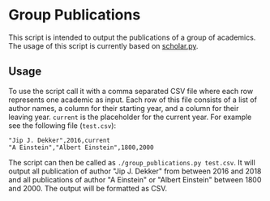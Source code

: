 # Group Publications

This script is intended to output the publications of a group of academics. The
usage of this script is currently based on
[scholar.py](https://github.com/ckreibich/scholar.py).


## Usage

To use the script call it with a comma separated CSV file where each row
represents one academic as input. Each row of this file consists of a list of
author names, a column for their starting year, and a column for their leaving
year. `current` is the placeholder for the current year. For example see the
following file (`test.csv`):

```
"Jip J. Dekker",2016,current
"A Einstein","Albert Einstein",1800,2000
```

The script can then be called as `./group_publications.py test.csv`. It will
output all publication of author "Jip J. Dekker" from between 2016 and 2018 and
all publications of author "A Einstein" or "Albert Einstein" between 1800 and
2000. The output will be formatted as CSV.

